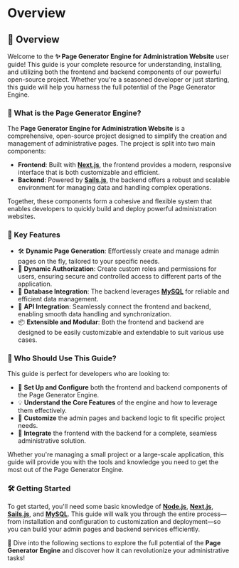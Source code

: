 # Overview

## 🌟 Overview

Welcome to the **✨ Page Generator Engine for Administration Website** user guide! This guide is your complete resource for understanding, installing, and utilizing both the frontend and backend components of our powerful open-source project. Whether you're a seasoned developer or just starting, this guide will help you harness the full potential of the Page Generator Engine.

### 🚀 What is the Page Generator Engine?

The **Page Generator Engine for Administration Website** is a comprehensive, open-source project designed to simplify the creation and management of administrative pages. The project is split into two main components:

* **Frontend**: Built with [**Next.js**](https://nextjs.org/), the frontend provides a modern, responsive interface that is both customizable and efficient.
* **Backend**: Powered by [**Sails.js**](https://sailsjs.com/), the backend offers a robust and scalable environment for managing data and handling complex operations.

Together, these components form a cohesive and flexible system that enables developers to quickly build and deploy powerful administration websites.

### 🌈 Key Features

* 🛠️ **Dynamic Page Generation**: Effortlessly create and manage admin pages on the fly, tailored to your specific needs.
* 🔐 **Dynamic Authorization**: Create custom roles and permissions for users, ensuring secure and controlled access to different parts of the application.
* 💾 **Database Integration**: The backend leverages [**MySQL**](https://www.mysql.com/) for reliable and efficient data management.
* 🔄 **API Integration**: Seamlessly connect the frontend and backend, enabling smooth data handling and synchronization.
* 📦 **Extensible and Modular**: Both the frontend and backend are designed to be easily customizable and extendable to suit various use cases.

### 🎯 Who Should Use This Guide?

This guide is perfect for developers who are looking to:

* 🚧 **Set Up and Configure** both the frontend and backend components of the Page Generator Engine.
* 💡 **Understand the Core Features** of the engine and how to leverage them effectively.
* 🎨 **Customize** the admin pages and backend logic to fit specific project needs.
* 🔗 **Integrate** the frontend with the backend for a complete, seamless administrative solution.

Whether you're managing a small project or a large-scale application, this guide will provide you with the tools and knowledge you need to get the most out of the Page Generator Engine.

### 🛠️ Getting Started

To get started, you'll need some basic knowledge of [**Node.js**](https://nodejs.org/), [**Next.js**](https://nextjs.org/), [**Sails.js**](https://sailsjs.com/), and [**MySQL**](https://www.mysql.com/). This guide will walk you through the entire process—from installation and configuration to customization and deployment—so you can build your admin pages and backend services efficiently.

🎉 Dive into the following sections to explore the full potential of the **Page Generator Engine** and discover how it can revolutionize your administrative tasks!
